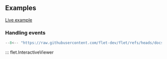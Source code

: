 ## Examples

[Live example](https://flet-controls-gallery.fly.dev/utility/interactiveviewer)

### Handling events

```python
--8<-- "https://raw.githubusercontent.com/flet-dev/flet/refs/heads/docs/fix-links/sdk/python/examples/controls/interactive-viewer/handling-events.py"
```

::: flet.InteractiveViewer
